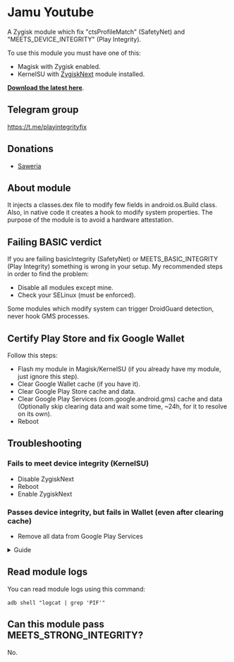# Jamu Youtube

A Zygisk module which fix "ctsProfileMatch" (SafetyNet) and "MEETS_DEVICE_INTEGRITY" (Play
Integrity).

To use this module you must have one of this:

- Magisk with Zygisk enabled.
- KernelSU with [ZygiskNext](https://github.com/Dr-TSNG/ZygiskNext) module installed.

[**Download the latest here**](https://github.com/chiteroman/PlayIntegrityFix/releases/latest).

## Telegram group

https://t.me/playintegrityfix

## Donations

- [Saweria](https://saweria.com/febjnck)

## About module

It injects a classes.dex file to modify few fields in android.os.Build class. Also, in native code
it creates a hook to modify system properties.
The purpose of the module is to avoid a hardware attestation.

## Failing BASIC verdict

If you are failing basicIntegrity (SafetyNet) or MEETS_BASIC_INTEGRITY (Play Integrity) something is
wrong in your setup. My recommended steps in order to find the problem:

- Disable all modules except mine.
- Check your SELinux (must be enforced).

Some modules which modify system can trigger DroidGuard detection, never hook GMS processes.

## Certify Play Store and fix Google Wallet

Follow this steps:

- Flash my module in Magisk/KernelSU (if you already have my module, just ignore this step).
- Clear Google Wallet cache (if you have it).
- Clear Google Play Store cache and data.
- Clear Google Play Services (com.google.android.gms) cache and data (Optionally skip clearing data and wait some time, ~24h, for it to resolve on its own).
- Reboot

## Troubleshooting

### Fails to meet device integrity (KernelSU)

- Disable ZygiskNext
- Reboot
- Enable ZygiskNext

### Passes device integrity, but fails in Wallet (even after clearing cache)

- Remove all data from Google Play Services

<details>
<summary>Guide</summary>

![Google services cache](./wallet-troubleshoot-1.jpg)
![Removing all data](./wallet-troubleshoot-2.jpg)

</details>

## Read module logs

You can read module logs using this command:

```
adb shell "logcat | grep 'PIF'"
```

## Can this module pass MEETS_STRONG_INTEGRITY?

No.
